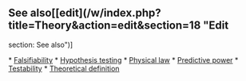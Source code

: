 ## See also[[edit](/w/index.php?title=Theory&action=edit&section=18 "Edit
section: See also")]

 \* [Falsifiability](/wiki/Falsifiability "Falsifiability")
 \* [Hypothesis testing](/wiki/Hypothesis\_testing "Hypothesis testing")
 \* [Physical law](/wiki/Physical\_law "Physical law")
 \* [Predictive power](/wiki/Predictive\_power "Predictive power")
 \* [Testability](/wiki/Testability "Testability")
 \* [Theoretical definition](/wiki/Theoretical\_definition "Theoretical definition")
